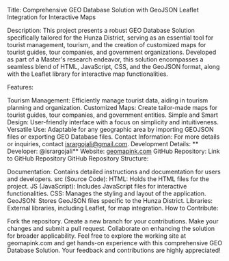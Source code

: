Title: Comprehensive GEO Database Solution with GeoJSON Leaflet Integration for Interactive Maps

Description:
This project presents a robust GEO Database Solution specifically tailored for the Hunza District, serving as an essential tool for tourist management, tourism, and the creation of customized maps for tourist guides, tour companies, and government organizations. Developed as part of a Master's research endeavor, this solution encompasses a seamless blend of HTML, JavaScript, CSS, and the GeoJSON format, along with the Leaflet library for interactive map functionalities.

Features:

Tourism Management: Efficiently manage tourist data, aiding in tourism planning and organization.
Customized Maps: Create tailor-made maps for tourist guides, tour companies, and government entities.
Simple and Smart Design: User-friendly interface with a focus on simplicity and intuitiveness.
Versatile Use: Adaptable for any geographic area by importing GEOJSON files or exporting GEO Database files.
Contact Information: For more details or inquiries, contact isrargojali@gmail.com.
Development Details:
**
Developer: @isrargojali**
Website: [geomapink.com](https://geomapink.com/)
GitHub Repository: Link to GitHub Repository
GitHub Repository Structure:

Documentation: Contains detailed instructions and documentation for users and developers.
src (Source Code):
HTML: Holds the HTML files for the project.
JS (JavaScript): Includes JavaScript files for interactive functionalities.
CSS: Manages the styling and layout of the application.
GeoJSON: Stores GeoJSON files specific to the Hunza District.
Libraries: External libraries, including Leaflet, for map integration.
How to Contribute:

Fork the repository.
Create a new branch for your contributions.
Make your changes and submit a pull request.
Collaborate on enhancing the solution for broader applicability.
Feel free to explore the working site at geomapink.com and get hands-on experience with this comprehensive GEO Database Solution. Your feedback and contributions are highly appreciated!






